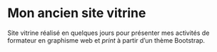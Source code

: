 # Mon ancien site vitrine

Site vitrine réalisé en quelques jours pour présenter mes activités de formateur en graphisme web et _print_ à partir d’un thème Bootstrap.
